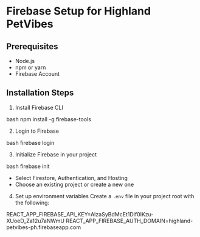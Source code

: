 # Firebase Setup for Highland PetVibes

## Prerequisites

- Node.js
- npm or yarn
- Firebase Account

## Installation Steps

1. Install Firebase CLI

bash
npm install -g firebase-tools

2. Login to Firebase

bash
firebase login

3. Initialize Firebase in your project

bash
firebase init

- Select Firestore, Authentication, and Hosting
- Choose an existing project or create a new one

4. Set up environment variables
   Create a `.env` file in your project root with the following:

REACT_APP_FIREBASE_API_KEY=AIzaSyBdMcEt1Dif0IKzu-XUoeD_Za12u7aNWmU
REACT_APP_FIREBASE_AUTH_DOMAIN=highland-petvibes-ph.firebaseapp.com

